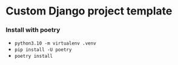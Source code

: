 # Custom Django project template

### Install with poetry
- `python3.10 -m virtualenv .venv`
- `pip install -U poetry`
- `poetry install`